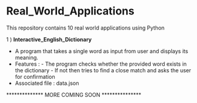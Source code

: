 # Real_World_Applications
This repository contains 10 real world applications using Python
           
1 ) **Interactive_English_Dictionary**
  - A program that takes a single word as input from user and displays its meaning.
  - Features :
                      - The program checks whether the provided word exists in the dictionary
                      - If not then tries to find a close match and asks the user for confirmation
  - Associated file : data.json
  
  
************** MORE COMING SOON ***************
